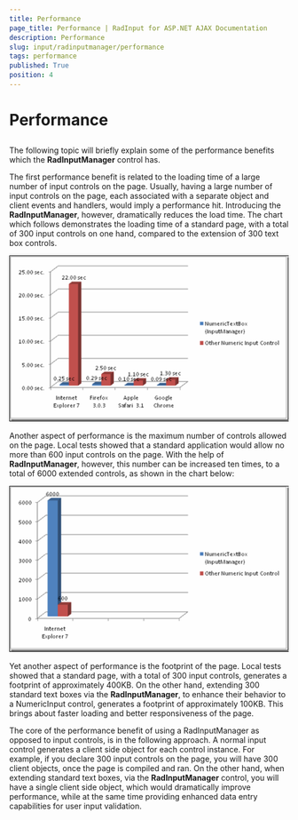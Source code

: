 ```yaml
---
title: Performance
page_title: Performance | RadInput for ASP.NET AJAX Documentation
description: Performance
slug: input/radinputmanager/performance
tags: performance
published: True
position: 4
---
```


# Performance



## 

The following topic will briefly explain some of the performance benefits which the **RadInputManager** control has.

The first performance benefit is related to the loading time of a large number of input controls on the page. Usually, having a large number of input controls on the page, each associated with a separate object and client events and handlers, would imply a performance hit. Introducing the **RadInputManager**, however, dramatically reduces the load time. The chart which follows demonstrates the loading time of a standard page, with a total of 300 input controls on one hand, compared to the extension of 300 text box controls.

![Performance](images/Performance1.png)

Another aspect of performance is the maximum number of controls allowed on the page. Local tests showed that a standard application would allow no more than 600 input controls on the page. With the help of **RadInputManager**, however, this number can be increased ten times, to a total of 6000 extended controls, as shown in the chart below:

![Performance](images/Performance2.png)

Yet another aspect of performance is the footprint of the page. Local tests showed that a standard page, with a total of 300 input controls, generates a footprint of approximately 400KB. On the other hand, extending 300 standard text boxes via the **RadInputManager**, to enhance their behavior to a NumericInput control, generates a footprint of approximately 100KB. This brings about faster loading and better responsiveness of the page.

The core of the performance benefit of using a RadInputManager as opposed to input controls, is in the following approach. A normal input control generates a client side object for each control instance. For example, if you declare 300 input controls on the page, you will have 300 client objects, once the page is compiled and ran. On the other hand, when extending standard text boxes, via the **RadInputManager** control, you will have a single client side object, which would dramatically improve performance, while at the same time providing enhanced data entry capabilities for user input validation.
